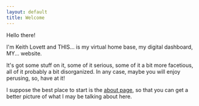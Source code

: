 ```yaml
---
layout: default
title: Welcome
---
```


<link rel="stylesheet" type="text/css"  href="/keiths-site/css/main.css">

Hello there!

I'm Keith Lovett and THIS... is my virtual home base, my digital dashboard, MY... website.

It's got some stuff on it, some of it serious, some of it a bit more facetious, all of it probably a bit disorganized. In any case, maybe you will enjoy perusing, so, have at it!

I suppose the best place to start is the [about page](https://kdlovett.github.io/keiths-site/about/), so that you can get a better picture of what I may be talking about here.